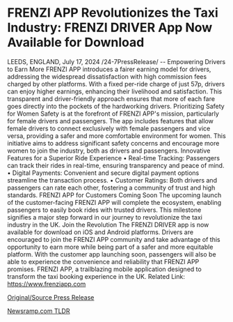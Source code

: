 # FRENZI APP Revolutionizes the Taxi Industry: FRENZI DRIVER App Now Available for Download

LEEDS, ENGLAND, July 17, 2024 /24-7PressRelease/ --   Empowering Drivers to Earn More FRENZI APP introduces a fairer earning model for drivers, addressing the widespread dissatisfaction with high commission fees charged by other platforms. With a fixed per-ride charge of just 57p, drivers can enjoy higher earnings, enhancing their livelihood and satisfaction. This transparent and driver-friendly approach ensures that more of each fare goes directly into the pockets of the hardworking drivers.  Prioritizing Safety for Women Safety is at the forefront of FRENZI APP's mission, particularly for female drivers and passengers. The app includes features that allow female drivers to connect exclusively with female passengers and vice versa, providing a safer and more comfortable environment for women. This initiative aims to address significant safety concerns and encourage more women to join the industry, both as drivers and passengers.  Innovative Features for a Superior Ride Experience •	Real-time Tracking: Passengers can track their rides in real-time, ensuring transparency and peace of mind. •	Digital Payments: Convenient and secure digital payment options streamline the transaction process. •	Customer Ratings: Both drivers and passengers can rate each other, fostering a community of trust and high standards.  FRENZI APP for Customers Coming Soon The upcoming launch of the customer-facing FRENZI APP will complete the ecosystem, enabling passengers to easily book rides with trusted drivers. This milestone signifies a major step forward in our journey to revolutionize the taxi industry in the UK.  Join the Revolution The FRENZI DRIVER app is now available for download on iOS and Android platforms. Drivers are encouraged to join the FRENZI APP community and take advantage of this opportunity to earn more while being part of a safer and more equitable platform. With the customer app launching soon, passengers will also be able to experience the convenience and reliability that FRENZI APP promises.  FRENZI APP, a trailblazing mobile application designed to transform the taxi booking experience in the UK.  Related Link: https://www.frenziapp.com 

[Original/Source Press Release](https://www.24-7pressrelease.com/press-release/512573/frenzi-app-revolutionizes-the-taxi-industry-frenzi-driver-app-now-available-for-download) 

[Newsramp.com TLDR](https://newsramp.com/None) 